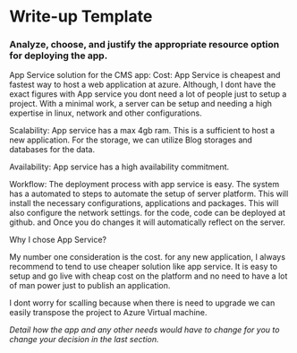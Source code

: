 # Write-up Template

### Analyze, choose, and justify the appropriate resource option for deploying the app.

App Service solution for the CMS app:
Cost: App Service is cheapest and fastest way to host a web application at azure. Although, I dont have the exact figures with App service you dont need a lot of people just to setup a project. With a minimal work, a server can be setup and needing a high expertise in linux, network and other configurations.

Scalability: App service has a max 4gb ram. This is a sufficient to host a new application. For the storage, we can utilize Blog storages and databases for the data.

Availability: App service has a high availability commitment.

Workflow: The deployment process with app service is easy. The system has a automated to steps to automate the setup of server platform. This will install the necessary configurations, applications and packages. This will also configure the network settings. for the code, code can be deployed at github. and Once you do changes it will automatically reflect on the server.

Why I chose App Service?

My number one consideration is the cost. for any new application, I always recommend to tend to use cheaper solution like app service. It is easy to setup and go live with cheap cost on the platform and no need to have a lot of man power just to publish an application. 

I dont worry for scalling because when there is need to upgrade we can easily transpose the project to Azure Virtual machine.

*Detail how the app and any other needs would have to change for you to change your decision in the last section.* 
